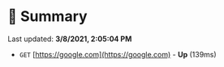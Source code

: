 # 📖 Summary
Last updated: **3/8/2021, 2:05:04 PM**

- `GET` [https://google.com](https://google.com) - **Up** (139ms)
